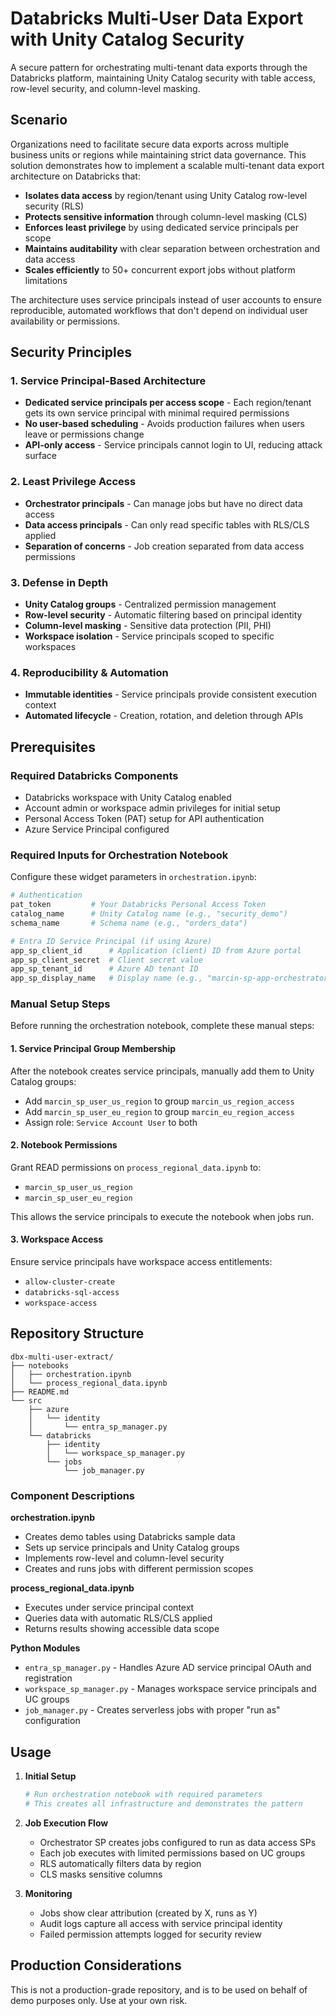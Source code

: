 # Databricks Multi-User Data Export with Unity Catalog Security

A secure pattern for orchestrating multi-tenant data exports through the Databricks platform, maintaining Unity Catalog security with table access, row-level security, and column-level masking.

## Scenario

Organizations need to facilitate secure data exports across multiple business units or regions while maintaining strict data governance. This solution demonstrates how to implement a scalable multi-tenant data export architecture on Databricks that:

- **Isolates data access** by region/tenant using Unity Catalog row-level security (RLS)
- **Protects sensitive information** through column-level masking (CLS)
- **Enforces least privilege** by using dedicated service principals per scope
- **Maintains auditability** with clear separation between orchestration and data access
- **Scales efficiently** to 50+ concurrent export jobs without platform limitations

The architecture uses service principals instead of user accounts to ensure reproducible, automated workflows that don't depend on individual user availability or permissions.

## Security Principles

### 1. Service Principal-Based Architecture
- **Dedicated service principals per access scope** - Each region/tenant gets its own service principal with minimal required permissions
- **No user-based scheduling** - Avoids production failures when users leave or permissions change
- **API-only access** - Service principals cannot login to UI, reducing attack surface

### 2. Least Privilege Access
- **Orchestrator principals** - Can manage jobs but have no direct data access
- **Data access principals** - Can only read specific tables with RLS/CLS applied
- **Separation of concerns** - Job creation separated from data access permissions

### 3. Defense in Depth
- **Unity Catalog groups** - Centralized permission management
- **Row-level security** - Automatic filtering based on principal identity
- **Column-level masking** - Sensitive data protection (PII, PHI)
- **Workspace isolation** - Service principals scoped to specific workspaces

### 4. Reproducibility & Automation
- **Immutable identities** - Service principals provide consistent execution context
- **Automated lifecycle** - Creation, rotation, and deletion through APIs

## Prerequisites

### Required Databricks Components
- Databricks workspace with Unity Catalog enabled
- Account admin or workspace admin privileges for initial setup
- Personal Access Token (PAT) setup for API authentication
- Azure Service Principal configured

### Required Inputs for Orchestration Notebook

Configure these widget parameters in `orchestration.ipynb`:

```python
# Authentication
pat_token         # Your Databricks Personal Access Token
catalog_name      # Unity Catalog name (e.g., "security_demo")
schema_name       # Schema name (e.g., "orders_data")

# Entra ID Service Principal (if using Azure)
app_sp_client_id      # Application (client) ID from Azure portal
app_sp_client_secret  # Client secret value
app_sp_tenant_id      # Azure AD tenant ID
app_sp_display_name   # Display name (e.g., "marcin-sp-app-orchestrator")
```

### Manual Setup Steps

Before running the orchestration notebook, complete these manual steps:

#### 1. Service Principal Group Membership
After the notebook creates service principals, manually add them to Unity Catalog groups:
- Add `marcin_sp_user_us_region` to group `marcin_us_region_access`
- Add `marcin_sp_user_eu_region` to group `marcin_eu_region_access`
- Assign role: `Service Account User` to both

#### 2. Notebook Permissions
Grant READ permissions on `process_regional_data.ipynb` to:
- `marcin_sp_user_us_region`
- `marcin_sp_user_eu_region`

This allows the service principals to execute the notebook when jobs run.

#### 3. Workspace Access
Ensure service principals have workspace access entitlements:
- `allow-cluster-create`
- `databricks-sql-access`
- `workspace-access`

## Repository Structure

```
dbx-multi-user-extract/
├── notebooks
│   ├── orchestration.ipynb
│   └── process_regional_data.ipynb
├── README.md
└── src
    ├── azure
    │   └── identity
    │       └── entra_sp_manager.py
    └── databricks
        ├── identity
        │   └── workspace_sp_manager.py
        └── jobs
            └── job_manager.py
```

### Component Descriptions

**orchestration.ipynb**
- Creates demo tables using Databricks sample data
- Sets up service principals and Unity Catalog groups
- Implements row-level and column-level security
- Creates and runs jobs with different permission scopes

**process_regional_data.ipynb**
- Executes under service principal context
- Queries data with automatic RLS/CLS applied
- Returns results showing accessible data scope

**Python Modules**
- `entra_sp_manager.py` - Handles Azure AD service principal OAuth and registration
- `workspace_sp_manager.py` - Manages workspace service principals and UC groups
- `job_manager.py` - Creates serverless jobs with proper "run as" configuration

## Usage

1. **Initial Setup**
   ```python
   # Run orchestration notebook with required parameters
   # This creates all infrastructure and demonstrates the pattern
   ```

2. **Job Execution Flow**
   - Orchestrator SP creates jobs configured to run as data access SPs
   - Each job executes with limited permissions based on UC groups
   - RLS automatically filters data by region
   - CLS masks sensitive columns

3. **Monitoring**
   - Jobs show clear attribution (created by X, runs as Y)
   - Audit logs capture all access with service principal identity
   - Failed permission attempts logged for security review

## Production Considerations

This is not a production-grade repository, and is to be used on behalf of demo purposes only. Use at your own risk.
